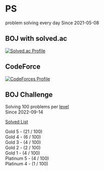 # PS

problem solving every day Since 2021-05-08

## BOJ with solved.ac

[![Solved.ac Profile](http://mazassumnida.wtf/api/v2/generate_badge?boj=kadrick)](https://solved.ac/kadrick)

## CodeForce

[![CodeForces Profile](https://cf.leed.at?id=Kadrick)](https://codeforces.com/profile/Kadrick)

## BOJ Challenge

Solving 100 problems per [level](https://solved.ac/problems/level)  
Since 2022-09-14

[Solved List](./BOJ/doc/solvedProblem.md)

Gold 5 - (21 / 100)  
Gold 4 - (6 / 100)  
Gold 3 - (4 / 100)  
Gold 2 - (2 / 100)  
Gold 1 - (4 / 100)  
Platinum 5 - (4 / 100)  
Platinum 4 - (1 / 100)  
